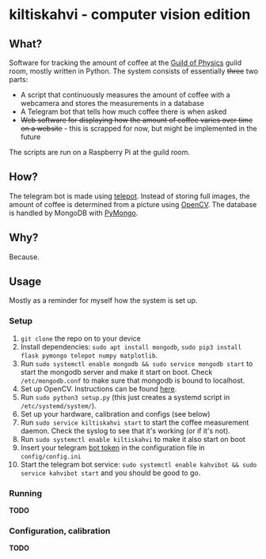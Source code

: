 # kiltiskahvi - computer vision edition
## What?
Software for tracking the amount of coffee at the [Guild of Physics](http://www.fyysikkokilta.fi/) guild room, mostly written in Python.
The system consists of essentially ~~three~~ two parts:
* A script that continuously measures the amount of coffee with a webcamera and stores the measurements in a database
* A Telegram bot that tells how much coffee there is when asked
* ~~Web software for displaying how the amount of coffee varies over time on a website~~ - this is scrapped for now, but might be implemented in the future

The scripts are run on a Raspberry Pi at the guild room.


## How?
The telegram bot is made using [telepot](https://github.com/nickoala/telepot).
Instead of storing full images, the amount of coffee is determined from a picture using [OpenCV](https://opencv.org/).
The database is handled by MongoDB with [PyMongo](https://api.mongodb.com/python/current/).

## Why?
Because.

## Usage
Mostly as a reminder for myself how the system is set up.

### Setup

1. `git clone` the repo on to your device
1. Install dependencies: `sudo apt install mongodb`, `sudo pip3 install flask pymongo telepot numpy matplotlib`.
1. Run `sudo systemctl enable mongodb && sudo service mongodb start` to start the mongodb server and make it start on boot. Check `/etc/mongodb.conf` to make sure that mongodb is bound to localhost.
1. Set up OpenCV. Instructions can be found [here](sensor/README.md).
1. Run `sudo python3 setup.py` (this just creates a systemd script in `/etc/systemd/system/`).
1. Set up your hardware, calibration and configs (see below)
1. Run `sudo service kiltiskahvi start` to start the coffee measurement daemon. Check the syslog to see that it's working (or if it's not).
1. Run `sudo systemctl enable kiltiskahvi` to make it also start on boot
1. Insert your telegram [bot token](https://core.telegram.org/bots#generating-an-authorization-token) in the configuration file in `config/config.ini`
1. Start the telegram bot service: `sudo systemctl enable kahvibot && sudo service kahvibot start` and you should be good to go.

### Running
**TODO**


### Configuration, calibration
**TODO**
